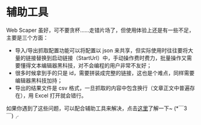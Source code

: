 # 辅助工具

Web Scaper 虽好，可不要贪杯……走错片场了，但使用体验上还是有一些不足，主要是三个方面：
- 导入/导出抓取配置功能可以将配置以 json 来共享，但实际使用时往往要将大量的链接替换到启动链接（StartUrl）中，手动操作费时费力，批量操作又需要懂得文本编辑器黑科技，对不会编程的用户非常不友好；
- 很多时候拿到手的只是 id，需要拼装成完整的链接，这也是个难点，同样需要编辑器黑科技加持；
- 导出的结果文件是 csv 格式，一旦抓取的内容中包含换行（文章正文中普遍存在），用 Excel 打开就会错行。

如果你遇到了这些问题，可以配合辅助工具来解决，点击[这里](https://tool.ws-tricks.com)了解一下~ (*￣3￣)╭